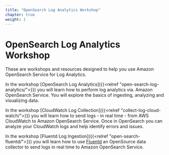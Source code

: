 ```yaml
---
title: "OpenSearch Log Analytics Workshop"
chapter: true
weight: 1
---
```


# OpenSearch Log Analytics Workshop

These are workshops and resources designed to help you use Amazon OpenSearch Service for Log Analytics.

In the workshop [OpenSearch Log Analytics]({{<relref "open-search-log-analytics/">}}) you will learn how to perform log analytics via. Amazon OpenSearch Service. You will explore the basics of ingesting, analyzing and visualizing data.

In the workshop [CloudWatch Log Collection]({{<relref "collect-log-cloud-watch/">}}) you will learn how to send logs - in real time - from AWS CloudWatch to Amazon OpenSearch Service. Once in OpenSearch you can analyze your CloudWatch logs and help identify errors and issues.

In the workshop [Fluentd Log Ingestion]({{<relref "open-search-fluentd/">}}) you will learn how to use [Fluentd](https://www.fluentd.org/) an OpenSource data collector to send logs in real time to Amazon OpenSearch Service.